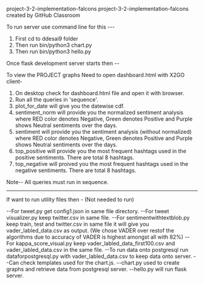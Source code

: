 project-3-2-implementation-falcons
project-3-2-implementation-falcons created by GitHub Classroom 


To run server use command line for this ---
1. First cd to ddesai9 folder
2. Then run bin/python3 chart.py 
3. Then run bin/python3 hello.py

Once flask development server starts then --

To view the PROJECT graphs Need to open dashboard.html with X2GO client-

1. On desktop check for dashboard.html file and open it with browser.
2. Run all the queries in 'sequence'. 
3. plot_for_date will give you the datewise cdf.
4. sentiment_norm will provide you the normalized sentiment analysis 
where RED color denotes Negative, Green denotes Positive and Purple shows Neutral sentiments over the days.
5. sentiment will provide you the sentiment analysis (without normalized)
where RED color denotes Negative, Green denotes Positive and Purple shows Neutral sentiments over the days.
6. top_positive will provide you the most frequent hashtags used in the positive sentiments. There are total 8 hashtags.
7. top_negative will proived you the most frequent hashtags used in the negative sentiments. There are total 8 hashtags.

Note-- All queries must run in sequence.


----
If want to run utility files then - (Not needed to run)

--For tweet.py get config1.json in same file directory. 
--For tweet visualizer.py keep twitter.csv in same file.
--For sentimentwithtextblob.py keep train, test and twitter.csv in same file it will give you vader_labled_data.csv as output.
(We chose VADER over restof the algorithms due to accuracy of VADER is highest amongst all with 82%)
--For kappa_score_visual.py keep vader_labled_data_first100.csv and vader_labled_data.csv in the same file.
--To run data onto postgresql run dataforpostgresql.py with vader_labled_data.csv to keep data onto server.
--Can check templates used for the chart.js.
--chart.py used to create graphs and retrieve data from postgresql server.
--hello.py will run flask server.